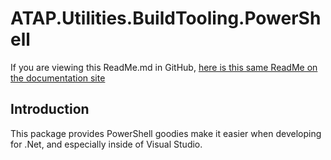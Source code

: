  
# ATAP.Utilities.BuildTooling.PowerShell
If you are viewing this ReadMe.md in GitHub, [here is this same ReadMe on the documentation site]()
## Introduction
This package provides PowerShell goodies make it easier when developing for .Net, and especially inside of Visual Studio.
